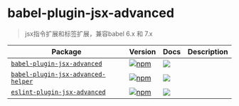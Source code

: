 # babel-plugin-jsx-advanced

> jsx指令扩展和标签扩展，兼容babel 6.x 和 7.x

| Package | Version | Docs | Description |
| ------- | ------- | ---- | ----------- |
| [`babel-plugin-jsx-advanced`](packages/babel-plugin-jsx-advanced) | [![npm](https://img.shields.io/npm/v/babel-plugin-jsx-advanced.svg?style=flat-square)](https://www.npmjs.com/package/babel-plugin-jsx-advanced) | [![](https://img.shields.io/badge/API%20Docs-markdown-lightgrey.svg?style=flat-square)](packages/babel-plugin-jsx-advanced#readme) |  |
| [`babel-plugin-jsx-advanced-helper`](packages/babel-plugin-jsx-advanced-helper) | [![npm](https://img.shields.io/npm/v/babel-plugin-jsx-advanced-helper.svg?style=flat-square)](https://www.npmjs.com/package/babel-plugin-jsx-advanced-helper) | [![](https://img.shields.io/badge/API%20Docs-markdown-lightgrey.svg?style=flat-square)](packages/babel-plugin-jsx-advanced-helper#readme) |  |
| [`eslint-plugin-jsx-advanced`](packages/eslint-plugin-jsx-advanced) | [![npm](https://img.shields.io/npm/v/eslint-plugin-jsx-advanced.svg?style=flat-square)](https://www.npmjs.com/package/eslint-plugin-jsx-advanced) | [![](https://img.shields.io/badge/API%20Docs-markdown-lightgrey.svg?style=flat-square)](packages/eslint-plugin-jsx-advanced#readme) |  |
